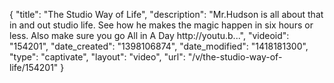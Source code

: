 {
    "title": "The Studio Way of Life",
    "description": "Mr.Hudson is all about that in and out studio life. See how he makes the magic happen in six hours or less. Also make sure you go All in A Day http:\/\/youtu.b...",
    "videoid": "154201",
    "date_created": "1398106874",
    "date_modified": "1418181300",
    "type": "captivate",
    "layout": "video",
    "url": "\/v\/the-studio-way-of-life\/154201"
}